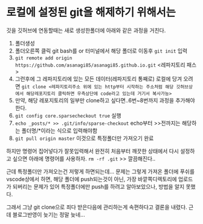# 로컬에 설정된 git을 해제하기 위해서는

깃을 깃허브에 연동할때는 새로 생성한폴더에 아래와 같은 과정을 거친다.
1. 폴더생성
2. 폴더오른쪽 클릭 git bash를 or 터미널에서 해당 폴더로 이동후 `git init` 입력
3. `git remote add origin https://github.com/asanagi85/asanagi85.github.io.git` <레파지토리 패스>
4. 그런후에 그 레파지토리에 있는 모든 데이터(레파지토리 통째로) 로컬에 당겨 오려면 
`git clone <레파지토리주소 위에 있는 http부터 시작하는 주소처럼 해당 깃허브상에서 해당레포지토리 클릭하면 우측상단에 code라고 있는데 거기서 복사가능>`
5. 만약, 해당 레포지토리의 일부만 clone하고 싶다면..6번~8번까지 과정을 추가해야 한다.
6. `git config core.sparsecheckout true` 실행
7. `echo _posts/* >> .git/info/sparse-checkout` echo부터 >>전까지는 해당하는 폴더명/*이라는 식으로 입력해야함
8. `git pull origin master` 이것으로 특정폴더만 가져오기 완료

하지만 명령어 집어넣다가 잘못입력해서 완전히 처음부터 깨끗한 상태에서 다시 설정하고 싶으면
아래에 명령어를 사용하자.
`rm -rf .git` >> 깔끔해진다..

근데 특정폴더만 가져오는건 저렇게 하면되는데...
문제는 그렇게 가져온 폴더에 푸쉬를 vscode상에서 하면, 해당 폴더에 push되는것이 아닌,
가장 바깥쪽디렉토리에 업로드가 되버리는 문제가 있어
특정폴더에만 push를 하려고 알아보았으나, 방법을 알지 못했다.

그래서 그냥 git clone으로 죄다 받은다음에 관리하는게 속편하다고 결론을 내렸다.
근데 블로그반영이 늦기는 정말 늦네...
